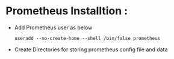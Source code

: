 # Prometheus Installtion :

- Add Prometheus user as below

  ```command
  useradd --no-create-home --shell /bin/false prometheus
  ```
- Create Directories for storing prometheus config file and data

```



